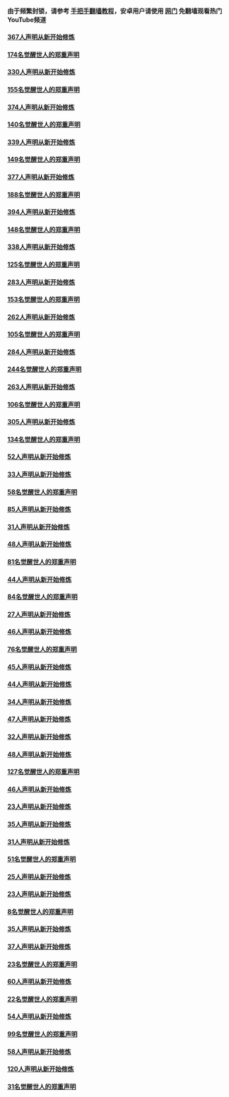 #### 由于频繁封锁，请参考 [手把手翻墙教程](https://github.com/gfw-breaker/guides/wiki/)，安卓用户请使用 [网门](https://github.com/gfw-breaker/nogfw/blob/master/dl.md?t=06041601) 免翻墙观看热门YouTube频道 

#### [367人声明从新开始修炼](../pages/91/426421.md?t=06041601) 

#### [174名觉醒世人的郑重声明](../pages/91/426420.md?t=06041601) 

#### [330人声明从新开始修炼](../pages/91/426139.md?t=06041601) 

#### [155名觉醒世人的郑重声明](../pages/91/426138.md?t=06041601) 

#### [374人声明从新开始修炼](../pages/91/425811.md?t=06041601) 

#### [140名觉醒世人的郑重声明](../pages/91/425810.md?t=06041601) 

#### [339人声明从新开始修炼](../pages/91/425690.md?t=06041601) 

#### [149名觉醒世人的郑重声明](../pages/91/425689.md?t=06041601) 

#### [377人声明从新开始修炼](../pages/91/424867.md?t=06041601) 

#### [188名觉醒世人的郑重声明](../pages/91/424866.md?t=06041601) 

#### [394人声明从新开始修炼](../pages/91/423914.md?t=06041601) 

#### [148名觉醒世人的郑重声明](../pages/91/423913.md?t=06041601) 

#### [338人声明从新开始修炼](../pages/91/423540.md?t=06041601) 

#### [125名觉醒世人的郑重声明](../pages/91/423539.md?t=06041601) 

#### [283人声明从新开始修炼](../pages/91/423296.md?t=06041601) 

#### [153名觉醒世人的郑重声明](../pages/91/423295.md?t=06041601) 

#### [262人声明从新开始修炼](../pages/91/423004.md?t=06041601) 

#### [105名觉醒世人的郑重声明](../pages/91/423003.md?t=06041601) 

#### [284人声明从新开始修炼](../pages/91/422707.md?t=06041601) 

#### [244名觉醒世人的郑重声明](../pages/91/422706.md?t=06041601) 

#### [263人声明从新开始修炼](../pages/91/422553.md?t=06041601) 

#### [106名觉醒世人的郑重声明](../pages/91/422552.md?t=06041601) 

#### [305人声明从新开始修炼](../pages/91/422153.md?t=06041601) 

#### [134名觉醒世人的郑重声明](../pages/91/422152.md?t=06041601) 

#### [52人声明从新开始修炼](../pages/91/421846.md?t=06041601) 

#### [33人声明从新开始修炼](../pages/91/421804.md?t=06041601) 

#### [58名觉醒世人的郑重声明](../pages/91/421845.md?t=06041601) 

#### [85人声明从新开始修炼](../pages/91/421769.md?t=06041601) 

#### [31人声明从新开始修炼](../pages/91/421763.md?t=06041601) 

#### [48人声明从新开始修炼](../pages/91/421605.md?t=06041601) 

#### [81名觉醒世人的郑重声明](../pages/91/421656.md?t=06041601) 

#### [44人声明从新开始修炼](../pages/91/421544.md?t=06041601) 

#### [84名觉醒世人的郑重声明](../pages/91/421543.md?t=06041601) 

#### [27人声明从新开始修炼](../pages/91/421465.md?t=06041601) 

#### [46人声明从新开始修炼](../pages/91/421454.md?t=06041601) 

#### [76名觉醒世人的郑重声明](../pages/91/421453.md?t=06041601) 

#### [45人声明从新开始修炼](../pages/91/421452.md?t=06041601) 

#### [44人声明从新开始修炼](../pages/91/421422.md?t=06041601) 

#### [34人声明从新开始修炼](../pages/91/421322.md?t=06041601) 

#### [47人声明从新开始修炼](../pages/91/421264.md?t=06041601) 

#### [32人声明从新开始修炼](../pages/91/421225.md?t=06041601) 

#### [48人声明从新开始修炼](../pages/91/421202.md?t=06041601) 

#### [127名觉醒世人的郑重声明](../pages/91/421224.md?t=06041601) 

#### [46人声明从新开始修炼](../pages/91/421203.md?t=06041601) 

#### [23人声明从新开始修炼](../pages/91/421138.md?t=06041601) 

#### [35人声明从新开始修炼](../pages/91/421122.md?t=06041601) 

#### [31人声明从新开始修炼](../pages/91/421081.md?t=06041601) 

#### [51名觉醒世人的郑重声明](../pages/91/421080.md?t=06041601) 

#### [25人声明从新开始修炼](../pages/91/421020.md?t=06041601) 

#### [23人声明从新开始修炼](../pages/91/420884.md?t=06041601) 

#### [8名觉醒世人的郑重声明](../pages/91/420883.md?t=06041601) 

#### [35人声明从新开始修炼](../pages/91/420809.md?t=06041601) 

#### [37人声明从新开始修炼](../pages/91/420766.md?t=06041601) 

#### [23名觉醒世人的郑重声明](../pages/91/420765.md?t=06041601) 

#### [60人声明从新开始修炼](../pages/91/420727.md?t=06041601) 

#### [22名觉醒世人的郑重声明](../pages/91/420726.md?t=06041601) 

#### [54人声明从新开始修炼](../pages/91/420529.md?t=06041601) 

#### [99名觉醒世人的郑重声明](../pages/91/420528.md?t=06041601) 

#### [58人声明从新开始修炼](../pages/91/420198.md?t=06041601) 

#### [120人声明从新开始修炼](../pages/91/420141.md?t=06041601) 

#### [31名觉醒世人的郑重声明](../pages/91/420197.md?t=06041601) 

